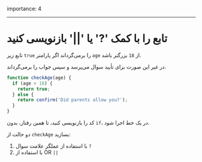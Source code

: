importance: 4

---

# تابع را با کمک '?' یا '||' بازنویسی کنید

تابع زیر `true` را برمی‌گرداند اگر پارامتر `age` از `18` بزرگتر باشد.

در غیر این صورت برای تأیید سوال می‌پرسد و سپس جواب را بر‌می‌گرداند.

```js
function checkAge(age) {
  if (age > 18) {
    return true;
  } else {
    return confirm('Did parents allow you?');
  }
}
```

کد را بازنویسی کنید، تا همین رفتار، بدون `if`، در یک خط اجرا شود.

دو حالت از `checkAge` بسازید:

1. با استفاده از عملگر علامت سوال `?`
2. با استفاده از OR `||`
